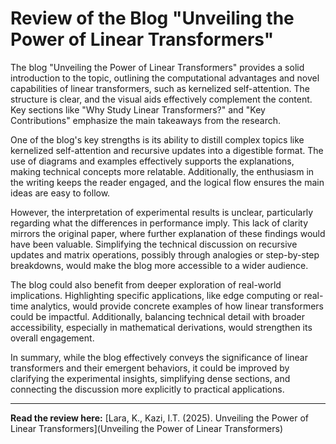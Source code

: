 # Review of the Blog "Unveiling the Power of Linear Transformers"

The blog "Unveiling the Power of Linear Transformers" provides a solid introduction to the topic, outlining the computational advantages and novel capabilities of linear transformers, such as kernelized self-attention. The structure is clear, and the visual aids effectively complement the content. Key sections like "Why Study Linear Transformers?" and "Key Contributions" emphasize the main takeaways from the research.

One of the blog's key strengths is its ability to distill complex topics like kernelized self-attention and recursive updates into a digestible format. The use of diagrams and examples effectively supports the explanations, making technical concepts more relatable. Additionally, the enthusiasm in the writing keeps the reader engaged, and the logical flow ensures the main ideas are easy to follow.

However, the interpretation of experimental results is unclear, particularly regarding what the differences in performance imply. This lack of clarity mirrors the original paper, where further explanation of these findings would have been valuable. Simplifying the technical discussion on recursive updates and matrix operations, possibly through analogies or step-by-step breakdowns, would make the blog more accessible to a wider audience.

The blog could also benefit from deeper exploration of real-world implications. Highlighting specific applications, like edge computing or real-time analytics, would provide concrete examples of how linear transformers could be impactful. Additionally, balancing technical detail with broader accessibility, especially in mathematical derivations, would strengthen its overall engagement.

In summary, while the blog effectively conveys the significance of linear transformers and their emergent behaviors, it could be improved by clarifying the experimental insights, simplifying dense sections, and connecting the discussion more explicitly to practical applications.

---

**Read the review here:**
[Lara, K., Kazi, I.T. (2025). Unveiling the Power of Linear Transformers](Unveiling the Power of Linear Transformers)
